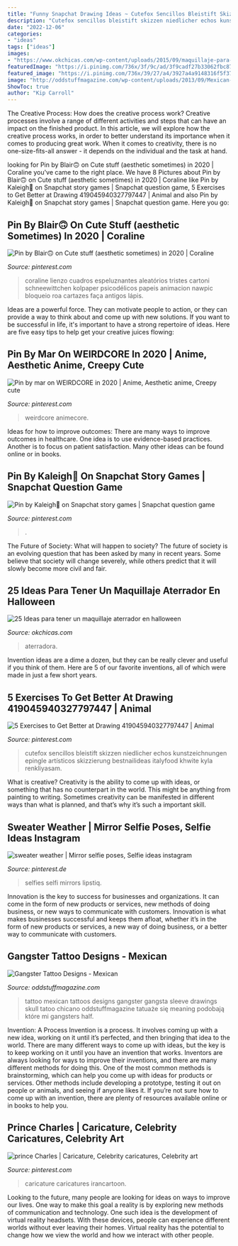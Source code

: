```yaml
---
title: "Funny Snapchat Drawing Ideas ~ Cutefox Sencillos Bleistift Skizzen Niedlicher Echos Kunstzeichnungen Epingle Artísticos Skizzierung Bestnailideas Italyfood Khwite Kyla Renkliyasam"
description: "Cutefox sencillos bleistift skizzen niedlicher echos kunstzeichnungen epingle artísticos skizzierung bestnailideas italyfood khwite kyla renkliyasam"
date: "2022-12-06"
categories:
- "ideas"
tags: ["ideas"]
images:
- "https://www.okchicas.com/wp-content/uploads/2015/09/maquillaje-para-halloween-20.jpg"
featuredImage: "https://i.pinimg.com/736x/3f/9c/ad/3f9cadf27b33062fbc87c1bfbf83a54d.jpg"
featured_image: "https://i.pinimg.com/736x/39/27/a4/3927a4a9148316f5f370c302305a37d5--celebs-celebrities.jpg"
image: "http://oddstuffmagazine.com/wp-content/uploads/2013/09/Mexican-tattoo-designs-19-610x745.jpg"
ShowToc: true
author: "Kip Carroll"
---
```



The Creative Process: How does the creative process work?
Creative processes involve a range of different activities and steps that can have an impact on the finished product. In this article, we will explore how the creative process works, in order to better understand its importance when it comes to producing great work.
When it comes to creativity, there is no one-size-fits-all answer - it depends on the individual and the task at hand.

	

		
looking for Pin by Blair🙃 on Cute stuff (aesthetic sometimes) in 2020 | Coraline you've came to the right place. We have 8 Pictures about Pin by Blair🙃 on Cute stuff (aesthetic sometimes) in 2020 | Coraline like Pin by Kaleigh🖤 on Snapchat story games | Snapchat question game, 5 Exercises to Get Better at Drawing 419045940327797447 | Animal and also Pin by Kaleigh🖤 on Snapchat story games | Snapchat question game. Here you go:
		
    
## Pin By Blair🙃 On Cute Stuff (aesthetic Sometimes) In 2020 | Coraline

<img loading=lazy src="https://i.pinimg.com/736x/32/ad/e6/32ade641fd4a55339dcefcb6a563ffb7.jpg" onerror="this.onerror=null;this.src='https://tse1.mm.bing.net/th?id=OIP.aJn0YXmKs1sPRJiGelDVCQHaNR&amp;pid=15.1';" alt="Pin by Blair🙃 on Cute stuff (aesthetic sometimes) in 2020 | Coraline">

_Source: pinterest.com_

>coraline lienzo cuadros espeluznantes aleatórios tristes cartoni schneewittchen kolpaper psicodélicos papeis animacion nawpic bloqueio roa cartazes faça antigos lápis. 

	

Ideas are a powerful force. They can motivate people to action, or they can provide a way to think about and come up with new solutions. If you want to be successful in life, it's important to have a strong repertoire of ideas. Here are five easy tips to help get your creative juices flowing: 

    
## Pin By Mar On WEIRDCORE In 2020 | Anime, Aesthetic Anime, Creepy Cute

<img loading=lazy src="https://i.pinimg.com/736x/5f/27/48/5f2748c4eacf24a216c27e1907e0f35a.jpg" onerror="this.onerror=null;this.src='https://tse3.mm.bing.net/th?id=OIP._kbdeL5yWBFtgoSA4xLFqAHaJ3&amp;pid=15.1';" alt="Pin by mar on WEIRDCORE in 2020 | Anime, Aesthetic anime, Creepy cute">

_Source: pinterest.com_

>weirdcore animecore. 

	

Ideas for how to improve outcomes:
There are many ways to improve outcomes in healthcare. One idea is to use evidence-based practices. Another is to focus on patient satisfaction. Many other ideas can be found online or in books.

    
## Pin By Kaleigh🖤 On Snapchat Story Games | Snapchat Question Game

<img loading=lazy src="https://i.pinimg.com/736x/62/69/1d/62691d192f0e4ffb4e2ff90f74c153f8.jpg" onerror="this.onerror=null;this.src='https://tse1.mm.bing.net/th?id=OIP.ysDfdK3FaN-wSreHHiX1cwHaOt&amp;pid=15.1';" alt="Pin by Kaleigh🖤 on Snapchat story games | Snapchat question game">

_Source: pinterest.com_

>. 

	

The Future of Society: What will happen to society?
The future of society is an evolving question that has been asked by many in recent years. Some believe that society will change severely, while others predict that it will slowly become more civil and fair.

    
## 25 Ideas Para Tener Un Maquillaje Aterrador En Halloween

<img loading=lazy src="https://www.okchicas.com/wp-content/uploads/2015/09/maquillaje-para-halloween-20.jpg" onerror="this.onerror=null;this.src='https://tse1.mm.bing.net/th?id=OIP.bSxIcg6t2YV4H4m8poGueAHaMj&amp;pid=15.1';" alt="25 Ideas para tener un maquillaje aterrador en halloween">

_Source: okchicas.com_

>aterradora. 

	

Invention ideas are a dime a dozen, but they can be really clever and useful if you think of them. Here are 5 of our favorite inventions, all of which were made in just a few short years.

    
## 5 Exercises To Get Better At Drawing 419045940327797447 | Animal

<img loading=lazy src="https://i.pinimg.com/736x/3f/9c/ad/3f9cadf27b33062fbc87c1bfbf83a54d.jpg" onerror="this.onerror=null;this.src='https://tse2.mm.bing.net/th?id=OIP.SinTNsyZtyFCbeDMIosd-QHaJ3&amp;pid=15.1';" alt="5 Exercises to Get Better at Drawing 419045940327797447 | Animal">

_Source: pinterest.com_

>cutefox sencillos bleistift skizzen niedlicher echos kunstzeichnungen epingle artísticos skizzierung bestnailideas italyfood khwite kyla renkliyasam. 

	

What is creative?
Creativity is the ability to come up with ideas, or something that has no counterpart in the world. This might be anything from painting to writing. Sometimes creativity can be manifested in different ways than what is planned, and that’s why it’s such a important skill.

    
## Sweater Weather | Mirror Selfie Poses, Selfie Ideas Instagram

<img loading=lazy src="https://i.pinimg.com/736x/17/62/b9/1762b968aa5e8d194394ac8aecef6b7e.jpg" onerror="this.onerror=null;this.src='https://tse2.mm.bing.net/th?id=OIP.ocBlL0kPDdhAqn7EOLv2sAHaNK&amp;pid=15.1';" alt="sweater weather | Mirror selfie poses, Selfie ideas instagram">

_Source: pinterest.de_

>selfies selfi mirrors lipstiq. 

	

Innovation is the key to success for businesses and organizations. It can come in the form of new products or services, new methods of doing business, or new ways to communicate with customers. Innovation is what makes businesses successful and keeps them afloat, whether it’s in the form of new products or services, a new way of doing business, or a better way to communicate with customers.

    
## Gangster Tattoo Designs - Mexican

<img loading=lazy src="http://oddstuffmagazine.com/wp-content/uploads/2013/09/Mexican-tattoo-designs-19-610x745.jpg" onerror="this.onerror=null;this.src='https://tse4.mm.bing.net/th?id=OIP.5lNvO9lrasnTgWHFNAeChAHaJC&amp;pid=15.1';" alt="Gangster Tattoo Designs - Mexican">

_Source: oddstuffmagazine.com_

>tattoo mexican tattoos designs gangster gangsta sleeve drawings skull tatoo chicano oddstuffmagazine tatuaże się meaning podobają które mi gangsters half. 

	

Invention: A Process
Invention is a process. It involves coming up with a new idea, working on it until it’s perfected, and then bringing that idea to the world. There are many different ways to come up with ideas, but the key is to keep working on it until you have an invention that works. Inventors are always looking for ways to improve their inventions, and there are many different methods for doing this. One of the most common methods is brainstorming, which can help you come up with ideas for products or services. Other methods include developing a prototype, testing it out on people or animals, and seeing if anyone likes it. If you’re not sure how to come up with an invention, there are plenty of resources available online or in books to help you.

    
## Prince Charles | Caricature, Celebrity Caricatures, Celebrity Art

<img loading=lazy src="https://i.pinimg.com/736x/39/27/a4/3927a4a9148316f5f370c302305a37d5--celebs-celebrities.jpg" onerror="this.onerror=null;this.src='https://tse3.mm.bing.net/th?id=OIP.xK2D63V6ZqpEKXm9rg7k4wAAAA&amp;pid=15.1';" alt="prince Charles | Caricature, Celebrity caricatures, Celebrity art">

_Source: pinterest.com_

>caricature caricatures irancartoon. 

	

Looking to the future, many people are looking for ideas on ways to improve our lives. One way to make this goal a reality is by exploring new methods of communication and technology. One such idea is the development of virtual reality headsets. With these devices, people can experience different worlds without ever leaving their homes. Virtual reality has the potential to change how we view the world and how we interact with other people.

